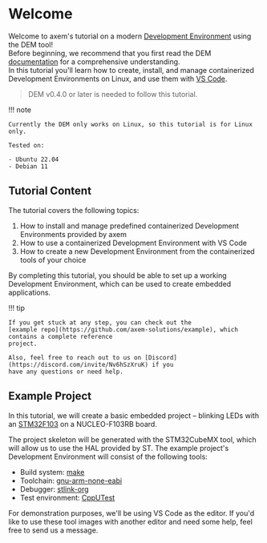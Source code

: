 # Welcome

Welcome to axem's tutorial on a modern 
[Development Environment](https://axemsolutions.io/dem_doc/development_environments/) using the DEM 
tool!  
Before beginning, we recommend that you first read the DEM 
[documentation](https://axemsolutions.io/dem_doc/) for a comprehensive understanding.  
In this tutorial you'll learn how to create, install, and manage containerized Development 
Environments on Linux, and use them with [VS Code](https://code.visualstudio.com/). 

> DEM v0.4.0 or later is needed to follow this tutorial.

!!! note

    Currently the DEM only works on Linux, so this tutorial is for Linux only. 

    Tested on:

    - Ubuntu 22.04
    - Debian 11

## Tutorial Content

The tutorial covers the following topics:

1. How to install and manage predefined containerized Development Environments provided by axem
2. How to use a containerized Development Environment with VS Code
3. How to create a new Development Environment from the containerized tools of your choice

By completing this tutorial, you should be able to set up a working Development Environment, which
can be used to create embedded applications.

!!! tip

    If you get stuck at any step, you can check out the 
    [example repo](https://github.com/axem-solutions/example), which contains a complete reference 
    project.

    Also, feel free to reach out to us on [Discord](https://discord.com/invite/Nv6hSzXruK) if you 
    have any questions or need help.

## Example Project

In this tutorial, we will create a basic embedded project – blinking LEDs with an 
[STM32F103](https://www.st.com/en/microcontrollers-microprocessors/stm32f103.html) on a 
NUCLEO-F103RB board.  

The project skeleton will be generated with the STM32CubeMX tool, which will allow us to use the HAL 
provided by ST. The example project's Development Environment will consist of the following tools:

- Build system: [make](https://www.gnu.org/software/make/#documentation)
- Toolchain: [gnu-arm-none-eabi](https://gcc.gnu.org/onlinedocs/)
- Debugger: [stlink-org](https://github.com/stlink-org/stlink)
- Test environment: [CppUTest](http://cpputest.github.io/)

For demonstration purposes, we'll be using VS Code as the editor. If you'd like to use these tool 
images with another editor and need some help, feel free to send us a message.